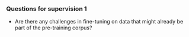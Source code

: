 ### Questions for supervision 1

* Are there any challenges in fine-tuning on data that might already be part of the pre-training corpus?
